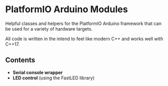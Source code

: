 # PlatformIO Arduino Modules

Helpful classes and helpers for the PlatformIO Arduino framework that can be used for a variety of hardware targets.

All code is written in the intend to feel like modern C++ and works well with C++17. 

## Contents

- **Serial console wrapper**
- **LED control** (using the FastLED library)
